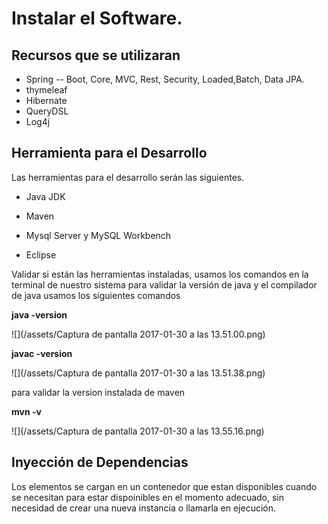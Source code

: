 # Instalar el Software.

## Recursos que se utilizaran

* Spring -- Boot, Core, MVC, Rest, Security, Loaded,Batch, Data JPA.
* thymeleaf
* Hibernate
* QueryDSL
* Log4j

## Herramienta para el Desarrollo

Las herramientas para el desarrollo serán las siguientes.

* Java JDK

* Maven

* Mysql Server y MySQL Workbench

* Eclipse

Validar si están las herramientas instaladas, usamos los comandos en la terminal de nuestro sistema para validar la versión de java y el compilador de java usamos los siguientes comandos

**java -version**

![](/assets/Captura de pantalla 2017-01-30 a las 13.51.00.png)

**javac -version**

![](/assets/Captura de pantalla 2017-01-30 a las 13.51.38.png)

para validar la version instalada de maven

**mvn -v**

![](/assets/Captura de pantalla 2017-01-30 a las 13.55.16.png)

## Inyección de Dependencias

Los elementos se cargan en un contenedor que estan disponibles cuando se necesitan para estar dispoinibles en el momento adecuado, sin necesidad de crear una nueva instancia o llamarla en ejecución.


